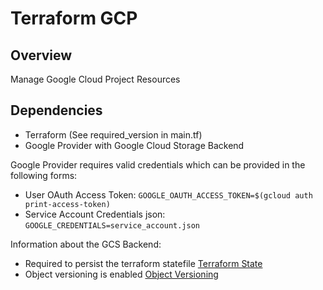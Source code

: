 # Terraform GCP

## Overview

Manage Google Cloud Project Resources

## Dependencies

* Terraform (See required_version in main.tf)
* Google Provider with Google Cloud Storage Backend

Google Provider requires valid credentials which can be provided in the following forms:
* User OAuth Access Token: `GOOGLE_OAUTH_ACCESS_TOKEN=$(gcloud auth print-access-token)`
* Service Account Credentials json: `GOOGLE_CREDENTIALS=service_account.json`

Information about the GCS Backend:
* Required to persist the terraform statefile [Terraform State](https://www.terraform.io/docs/state/index.html)
* Object versioning is enabled [Object Versioning](https://cloud.google.com/storage/docs/using-object-versioning)
